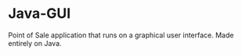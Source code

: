 # Java-GUI
Point of Sale application that runs on a graphical user interface. Made entirely on Java.
